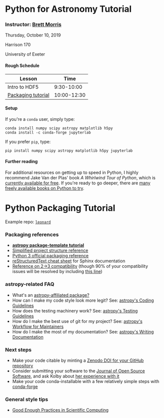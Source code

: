 # Python for Astronomy Tutorial
### Instructor: [Brett Morris](http://brettmorr.is)

Thursday, October 10, 2019

Harrison 170

University of Exeter

#### Rough Schedule

| Lesson | Time |
|--------|------|
| Intro to HDF5 | 9:30-10:00 | 
| [Packaging tutorial](https://gist.github.com/bmorris3/4221e471f8a448560eb7e76ef78bda83) | 10:00-12:30 | 

#### Setup 

If you're a `conda` user, simply type: 

```
conda install numpy scipy astropy matplotlib h5py 
conda install -c conda-forge jupyterlab
```

If you prefer `pip`, type: 

```
pip install numpy scipy astropy matplotlib h5py jupyterlab
```

#### Further reading

For additional resources on getting up to speed in Python, I highly recommend Jake Van der Plas' book _A Whirlwind Tour of Python_, which is [currently available for free](http://www.oreilly.com/programming/free/files/a-whirlwind-tour-of-python.pdf). If you're ready to go deeper, there are [many freely available books on Python to try](http://pythonbooks.revolunet.com).

# Python Packaging Tutorial

Example repo: [`leonard`](https://github.com/bmorris3/leonard)

### Packaging references

* [**astropy package-template tutorial**](http://docs.astropy.org/projects/package-template/en/latest/)
* [Simplified project structure reference](http://docs.python-guide.org/en/latest/writing/structure/)
* [Python 3 official packaging reference](https://docs.python.org/3/tutorial/modules.html#packages)
* [reStructuredText cheat sheet](http://www.sphinx-doc.org/en/stable/rest.html) for Sphinx documentation
* [Reference on 2->3 compatibility](http://python-future.org/compatible_idioms.html#essential-syntax-differences) (though 90% of your compatibility issues will be resolved by including [this line](https://github.com/astropy/astropy/blob/master/astropy/coordinates/sky_coordinate.py#L1))

### astropy-related FAQ
* What's an [astropy-affiliated package?](http://www.astropy.org/affiliated/)
* How can I make my code style look more legit? See: [astropy's Coding Guidelines](http://docs.astropy.org/en/stable/development/codeguide.html)
* How does the testing machinery work? See: [astropy's Testing Guidelines](http://docs.astropy.org/en/stable/development/testguide.html)
* How do I make the best use of git for my project? See: [astropy's Workflow for Maintainers](http://docs.astropy.org/en/stable/development/workflow/maintainer_workflow.html)
* How do I make the most of my documentation? See: [astropy's Writing Documentation](http://docs.astropy.org/en/stable/development/docguide.html)

### Next steps
* Make your code citable by minting a [Zenodo DOI for your GitHub repository](https://guides.github.com/activities/citable-code/)
* Consider submitting your software to the [Journal of Open Source Software](http://joss.theoj.org/), and ask Kolby about [her experience with it](http://joss.theoj.org/papers/a3d09040637afbcff0a01e0d77c563cf)
* Make your code conda-installable with a few relatively simple steps with [conda-forge](https://conda-forge.github.io)

### General style tips
* [Good Enough Practices in Scientific Computing](https://arxiv.org/abs/1609.00037)

